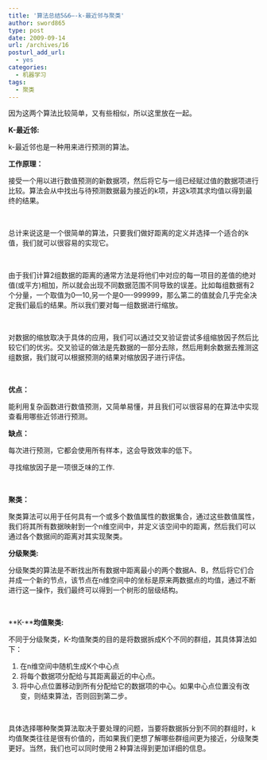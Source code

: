```yaml
---
title: '算法总结5&6—-k-最近邻与聚类'
author: sword865
type: post
date: 2009-09-14
url: /archives/16
posturl_add_url:
  - yes
categories:
  - 机器学习
tags:
  - 聚类
---
```

因为这两个算法比较简单，又有些相似，所以这里放在一起。

**K-****最近邻****:**

k-最近邻也是一种用来进行预测的算法。

**工作原理：**

接受一个用以进行数值预测的新数据项，然后将它与一组已经赋过值的数据项进行比较。算法会从中找出与待预测数据最为接近的k项，并这k项其求均值以得到最终的结果。

&nbsp;

总计来说这是一个很简单的算法，只要我们做好距离的定义并选择一个适合的k值，我们就可以很容易的实现它。

&nbsp;

由于我们计算2组数据的距离的通常方法是将他们中对应的每一项目的差值的绝对值(或平方)相加，所以就会出现不同数据范围不同导致的误差。比如每组数据有2个分量，一个取值为0&#8212;10,另一个是0&#8212;-999999，那么第二的值就会几乎完全决定我们最后的结果。所以我们要对每一组数据进行缩放。

&nbsp;

对数据的缩放取决于具体的应用，我们可以通过交叉验证尝试多组缩放因子然后比较它们的优劣。交叉验证的做法是先数据的一部分去除，然后用剩余数据去推测这组数据，我们就可以根据预测的结果对缩放因子进行评估。

**&nbsp;**

**优点：**

能利用复杂函数进行数值预测，又简单易懂，并且我们可以很容易的在算法中实现查看用哪些近邻进行预测。

**缺点：**

每次进行预测，它都会使用所有样本，这会导致效率的低下。

寻找缩放因子是一项很乏味的工作.

&nbsp;

**聚类：**

聚类算法可以用于任何具有一个或多个数值属性的数据集合，通过这些数值属性，我们将其所有数据映射到一个n维空间中，并定义该空间中的距离，然后我们可以通过各个数据间的距离对其实现聚类。

**分级聚类:**

分级聚类的算法是不断找出所有数据中距离最小的两个数据A、B，然后将它们合并成一个新的节点，该节点在n维空间中的坐标是原来两数据点的均值，通过不断进行这一操作，我们最终可以得到一个树形的层级结构。

<p align="center">
  &nbsp;
</p>

**K-****均值聚类:**

不同于分级聚类，K-均值聚类的目的是将数据拆成K个不同的群组，其具体算法如下：

  1. 在n维空间中随机生成K个中心点
  2. 将每个数据项分配给与其距离最近的中心点。
  3. 将中心点位置移动到所有分配给它的数据项的中心。如果中心点位置没有改变，则结束算法，否则回到第二步。

<p align="center">
  &nbsp;
</p>

具体选择哪种聚类算法取决于要处理的问题，当要将数据拆分到不同的群组时，k均值聚类往往是很有价值的，而如果我们更想了解哪些群组间更为接近，分级聚类更好。当然，我们也可以同时使用２种算法得到更加详细的信息。

<div>
  <embed id="lingoes_plugin_object" width="0" height="0" type="application/lingoes-npruntime-capture-word-plugin" hidden="true" />
</div>


